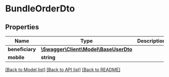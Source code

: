 # BundleOrderDto

## Properties
Name | Type | Description | Notes
------------ | ------------- | ------------- | -------------
**beneficiary** | [**\Swagger\Client\Model\BaseUserDto**](BaseUserDto.md) |  | 
**mobile** | **string** |  | [optional] 

[[Back to Model list]](../README.md#documentation-for-models) [[Back to API list]](../README.md#documentation-for-api-endpoints) [[Back to README]](../README.md)


